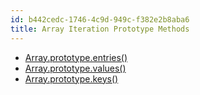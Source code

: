 ```yaml
---
id: b442cedc-1746-4c9d-949c-f382e2b8aba6
title: Array Iteration Prototype Methods
---
```


-   [Array.prototype.entries()](20201113104423-array_prototype_entries)
-   [Array.prototype.values()](20201113104438-array_prototype_values)
-   [Array.prototype.keys()](20201113104454-array_prototype_keys)
